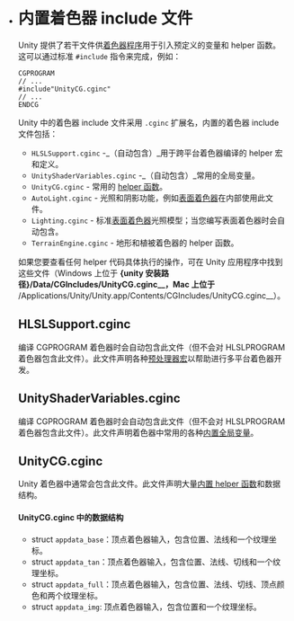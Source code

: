 - # 内置着色器 include 文件

	Unity 提供了若干文件供[着色器程序](https://docs.unity3d.com/cn/2021.1/Manual/SL-ShaderPrograms.html)用于引入预定义的变量和 helper 函数。这可以通过标准 `#include` 指令来完成，例如：

	```
	CGPROGRAM
	// ...
	#include"UnityCG.cginc"
	// ...
	ENDCG
	```

	Unity 中的着色器 include 文件采用 `.cginc` 扩展名，内置的着色器 include 文件包括：

	- `HLSLSupport.cginc` -_（自动包含）_用于跨平台着色器编译的 helper 宏和定义。
	- `UnityShaderVariables.cginc` -_（自动包含）_常用的全局变量。
	- `UnityCG.cginc` - 常用的 [helper 函数](https://docs.unity3d.com/cn/2021.1/Manual/SL-BuiltinFunctions.html)。
	- `AutoLight.cginc` - 光照和阴影功能，例如[表面着色器](https://docs.unity3d.com/cn/2021.1/Manual/SL-SurfaceShaders.html)在内部使用此文件。
	- `Lighting.cginc` - 标准[表面着色器](https://docs.unity3d.com/cn/2021.1/Manual/SL-SurfaceShaders.html)光照模型；当您编写表面着色器时会自动包含。
	- `TerrainEngine.cginc` - 地形和植被着色器的 helper 函数。

	如果您要查看任何 helper 代码具体执行的操作，可在 Unity 应用程序中找到这些文件（Windows 上位于 **{unity 安装路径}/Data/CGIncludes/UnityCG.cginc__，Mac 上位于** /Applications/Unity/Unity.app/Contents/CGIncludes/UnityCG.cginc__）。

	## HLSLSupport.cginc

	编译 CGPROGRAM 着色器时会自动包含此文件（但不会对 HLSLPROGRAM 着色器包含此文件）。此文件声明各种[预处理器宏](https://docs.unity3d.com/cn/2021.1/Manual/SL-BuiltinMacros.html)以帮助进行多平台着色器开发。

	## UnityShaderVariables.cginc

	编译 CGPROGRAM 着色器时会自动包含此文件（但不会对 HLSLPROGRAM 着色器包含此文件）。此文件声明着色器中常用的各种[内置全局变量](https://docs.unity3d.com/cn/2021.1/Manual/SL-UnityShaderVariables.html)。

	## UnityCG.cginc

	Unity 着色器中通常会包含此文件。此文件声明大量[内置 helper 函数](https://docs.unity3d.com/cn/2021.1/Manual/SL-BuiltinFunctions.html)和数据结构。

	#### UnityCG.cginc 中的数据结构

	- struct `appdata_base`：顶点着色器输入，包含位置、法线和一个纹理坐标。
	- struct `appdata_tan`：顶点着色器输入，包含位置、法线、切线和一个纹理坐标。
	- struct `appdata_full`：顶点着色器输入，包含位置、法线、切线、顶点颜色和两个纹理坐标。
	- struct `appdata_img`: 顶点着色器输入，包含位置和一个纹理坐标。